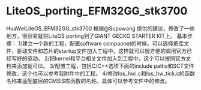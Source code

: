# LiteOS_porting_EFM32GG_stk3700
HuaWeiLiteOS_EFM32GG_stk3700
根据@Supowang 提供的建议，修改了一些地方，很容易就将LiteOS porting到了GIANT GECKO STARTER KIT上。
基本步骤：
      1/建立一个新的工程，配置software compaonet的时候，可以选择把库文件，驱动文件和芯片的startup文件加入工程中。这样就可以很方便的调用官方已经写好的驱动。
      2/把kernel和平台相关文件加入到工程中，这个可以按照官方文档来添加就可以。
      3/配置工程，包括C/C++选项下面的include paths和SCT文件修改，这个也可以参考我附件中的工程。
      4/修改los_hwi.c和los_hw_tick.c的函数名称来适配底层的CMSIS库函数的名称。具体可以参考文件中的修改。
